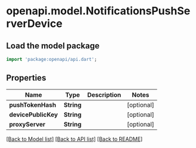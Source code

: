 # openapi.model.NotificationsPushServerDevice

## Load the model package
```dart
import 'package:openapi/api.dart';
```

## Properties
Name | Type | Description | Notes
------------ | ------------- | ------------- | -------------
**pushTokenHash** | **String** |  | [optional] 
**devicePublicKey** | **String** |  | [optional] 
**proxyServer** | **String** |  | [optional] 

[[Back to Model list]](../README.md#documentation-for-models) [[Back to API list]](../README.md#documentation-for-api-endpoints) [[Back to README]](../README.md)


